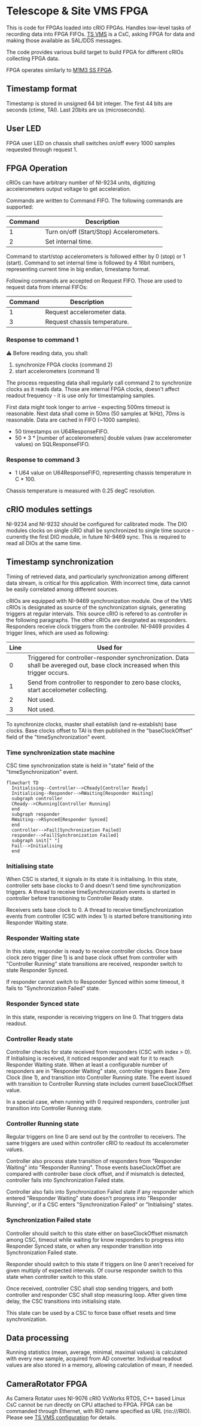 # Telescope & Site VMS FPGA

This is code for FPGAs loaded into cRIO FPGAs. Handles low-level tasks of
recording data into FPGA FIFOs. [TS VMS](https://github.com/lsst-ts/ts_vms) is
a CsC, asking FPGA for data and making those available as SAL/DDS messages.

The code provides various build target to build FPGA for different cRIOs
collecting FPGA data.

FPGA operates similarly to [M1M3 SS
FPGA](https://github.com/lsst-ts/ts_m1m3supportfpga). 

## Timestamp format

Timestamp is stored in unsigned 64 bit integer. The first 44 bits are seconds
(ctime, TAI). Last 20bits are us (microseconds).

## User LED

FPGA user LED on chassis shall switches on/off every 1000 samples requested
through request 1.

## FPGA Operation

cRIOs can have arbitrary number of NI-9234 units, digitizing accelerometers
output voltage to get acceleration.

Commands are written to Command FIFO. The following commands are supported:

| Command | Description                                          |
| ------- | ---------------------------------------------------- |
| 1       | Turn on/off (Start/Stop) Accelerometers.             |
| 2       | Set internal time.                                   |

Command to start/stop accelerometers is followed either by 0 (stop) or 1
(start). Command to set internal time is followed by 4 16bit numbers,
representing current time in big endian, timestamp format.

Following commands are accepted on Request FIFO. Those are used to request data
from internal FIFOs:

| Command | Description                                          |
| ------- | ---------------------------------------------------- |
| 1       | Request accelerometer data.                          |
| 3       | Request chassis temperature.                         |

### Response to command 1

:warning: Before reading data, you shall:

1. synchronize FPGA clocks (command 2)
2. start accelerometers (command 1)

The process requesting data shall regularly call command 2 to synchronize
clocks as it reads data. Those are internal FPGA clocks, doesn't affect readout
frequency - it is use only for timestamping samples.

First data might took longer to arrive - expecting 500ms timeout is reasonable.
Next data shall come in 50ms (50 samples at 1kHz), 70ms is reasonable. Data are
cached in FIFO (~1000 samples).

- 50 timestamps on U64ResponseFIFO.
- 50 * 3 * [number of accelerometers] double values (raw accelerometer values) on SQLResponseFIFO.

### Response to command 3
- 1 U64 value on U64ResponseFIFO, representing chassis temperature in C * 100.

Chassis temperature is measured with 0.25 degC resolution.

## cRIO modules settings

NI-9234 and NI-9232 should be configured for calibrated mode. The DIO modules
clocks on single cRIO shall be synchronized to single time source - currently
the first DIO module, in future NI-9469 sync. This is required to read all DIOs
at the same time.

## Timestamp synchronization

Timing of retrieved data, and particularly synchronization among different data
stream, is critical for this application. With incorrect time, data cannot be
easily correlated among different sources.

cRIOs are equipped with NI-9469 synchronization module. One of the VMS cRIOs
is designated as source of the synchronization signals, generating triggers at
regular intervals. This source cRIO is refered to as controller in the
following paragraphs. The other cRIOs are designated as responders. Responders
receive clock triggers from the controller. NI-9469 provides 4 trigger lines,
which are used as following:

| Line | Used for                                                                                                                       |
| ---- | ------------------------------------------------------------------------------------------------------------------------------ |
| 0    | Triggered for controller-responder synchronization. Data shall be avereged out, base clock increased when this trigger occurs. |
| 1    | Send from controller to responder to zero base clocks, start accelometer collecting.                                           |
| 2    | Not used.                                                                                                                      |
| 3    | Not used.                                                                                                                      |

To synchronize clocks, master shall establish (and re-establish) base clocks.
Base clocks offset to TAI is then published in the "baseClockOffset" field of
the "timeSynchronization" event.

### Time synchronization state machine

CSC time synchronization state is held in "state" field of the
"timeSynchronization" event.

```mermaid
flowchart TD
  Initialising--Controller-->CReady[Controller Ready]
  Initialising--Responder-->RWaiting[Responder Waiting]
  subgraph controller
  CReady-->CRunning[Controller Running]
  end
  subgraph responder
  RWaiting-->RSynced[Responder Synced]
  end
  controller-->Fail[Synchronization Failed]
  responder-->Fail[Synchronization Failed]
  subgraph init[" "]
  Fail-->Initialising
  end
```

### Initialising state

When CSC is started, it signals in its state it is initialising. In this state,
controller sets base clocks to 0 and doesn't send time synchronization
triggers. A thread to receive timeSynchronization events is started in
controller before transitioning to Controller Ready state.

Receivers sets base clock to 0. A thread to receive timeSynchronization events
from controller (CSC with index 1) is started before transitioning into
Responder Waiting state.

### Responder Waiting state

In this state, responder is ready to receive controller clocks. Once base clock
zero trigger (line 1) is and base clock offset from controller with "Controller
Running" state transitions are received, responder switch to state Responder
Synced.

If responder cannot switch to Responder Synced within some timeout, it fails to
"Synchronization Failed" state.

### Responder Synced state

In this state, responder is receiving triggers on line 0. That triggers data
readout.

### Controller Ready state

Controller checks for state received from responders (CSC with index > 0). If
Initialising is received, it noticed responder and wait for it to reach
Responder Waiting state. When at least a configurable number of responders are
in "Responder Waiting" state, controller triggers Base Zero Clock (line 1), and
transition into Controller Running state. The event issued with transition to
Controller Running state includes current baseClockOffset value.

In a special case, when running with 0 required responders, controller just
transition into Controller Running state.

### Controller Running state

Regular triggers on line 0 are send out by the controller to receivers. The
same triggers are used within controller cRIO to readout its accelerometer
values.

Controller also process state transition of responders from "Responder Waiting"
into "Responder Running". Those events baseClockOffset are compared with
controller base clock offset, and if mismatch is detected, controller fails
into Synchronization Failed state.

Controller also fails into Synchronization Failed state if any responder which
entered "Responder Waiting" state doesn't progress into "Responder Running", or
if a CSC enters "Synchronization Failed" or "Initialising" states.

### Synchronization Failed state

Controller should switch to this state either on baseClockOffset mismatch among
CSC, timeout while waiting for know responders to progress into Responder
Synced state, or when any responder transition into Synchronization Failed
state. 

Responder should switch to this state if triggers on line 0 aren't received for
given multiply of expected intervals. Of course responder switch to this state
when controller switch to this state.

Once received, controller CSC shall stop sending triggers, and both controller
and responder CSC shall stop measuring loop. After given time delay, the CSC
transitions into initialising state.

This state can be used by a CSC to force base offset resets and time
synchronization.

## Data processing

Running statistics (mean, average,  minimal, maximal values) is calculated with
every new sample, acquired from AD converter. Individual readout values are
also stored in a memory, allowing calculation of mean, if needed.

## CameraRotator FPGA

As Camera Rotator uses NI-9076 cRIO VxWorks RTOS, C++ based Linux CsC cannot be
run directly on CPU attached to FPGA. FPGA can be commanded through Ethernet,
with RIO name specified as URL (rio://<ip-address>/RIO). Please see [TS VMS
configuration](https://github.com/lsst-ts/ts_vms/master/SettingFiles/CameraRotator/VMSApplicationSettings.yaml)
for details.
